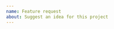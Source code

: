 ```yaml
---
name: Feature request
about: Suggest an idea for this project
---
```


<!-- ⚠️⚠️ Do Not Delete This! feature_request_template ⚠️⚠️ -->
<!-- Please search existing issues to avoid creating duplicates. -->

<!-- Describe the feature you'd like. -->